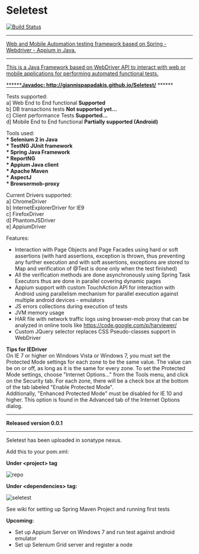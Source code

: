 Seletest
========

<a href="https://buildhive.cloudbees.com/job/GiannisPapadakis/job/Seletest/">
<img src="https://camo.githubusercontent.com/f35d0c52028b388ea9593c5fd2bf78a3b955c7af/68747470733a2f2f6275696c64686976652e636c6f7564626565732e636f6d2f6a6f622f6d696368616c2d6c6970736b692f6a6f622f706167652d6f626a656374732d7765626472697665722f62616467652f69636f6e" alt="Build Status" data-canonical-source="https://buildhive.cloudbees.com/job/michal-lipski/job/page-objects-webdriver/badge/icon" style="max-width:100%;">

*****************************************************************************************
Web and Mobile Automation testing framework based on Spring - Webdriver - Appium in Java.
*****************************************************************************************

This is a Java Framework based on WebDriver API to interact with web or mobile applications for performing automated functional tests.

******<b>Javadoc: http://giannispapadakis.github.io/Seletest/</b> ******


Tests supported:<br>
a] Web End to End functional <b>Supported</b><br>
b] DB transactions tests <b>Not supported yet...</b><br>
c] Client performance Tests <b>Supported...</b><br>
d] Mobile End to End functional <b>Partially supported (Android)</b><br>


Tools used:<br>
<b>* Selenium 2 in Java</b><br>
<b>* TestNG JUnit framework</b><br>
<b>* Spring Java Framework</b><br>
<b>* ReportNG</b><br>
<b>* Appium Java client</b><br>
<b>* Apache Maven</b><br>
<b>* AspectJ</b><br>
<b>* Browsermob-proxy</b><br>


Current Drivers supported:<br>
a] ChromeDriver<br>
b] InternetExplorerDriver for IE9<br>
c] FirefoxDriver<br>
d] PhantomJSDriver<br>
e] AppiumDriver<br>

Features:
 * Interaction with Page Objects and Page Facades using hard or soft assertions (with hard assertions, exception is thrown, thus preventing any further execution and with soft assertions, exceptions are stored to Map and verification of @Test is done only when the test finished)
 * All the verification methods are done asynchronously using Spring Task Executors thus are done in parallel covering dynamic pages
 * Appium support with custom TouchAction API for interaction with Android using parallelism mechanism for parallel execution against multiple android devices - emulators
 * JS errors collections during execution of tests
 * JVM memory usage 
 * HAR file with network traffic logs using browser-mob proxy that can be analyzed in online tools like https://code.google.com/p/harviewer/ 
 * Custom JQuery selector replaces CSS Pseudo-classes support in WebDriver


<b>Tips for IEDriver</b><br>
On IE 7 or higher on Windows Vista or Windows 7, you must set the Protected Mode settings for each zone to be the same value. The value can be on or off, as long as it is the same for every zone. To set the Protected Mode settings, choose "Internet Options..." from the Tools menu, and click on the Security tab. For each zone, there will be a check box at the bottom of the tab labeled "Enable Protected Mode".<br>
Additionally, "Enhanced Protected Mode" must be disabled for IE 10 and higher. This option is found in the Advanced tab of the Internet Options dialog.


*******************************************
<b>Released version 0.0.1</b>
*******************************************

Seletest has been uploaded in sonatype nexus.<br>

Add this to your pom.xml:<br>

<b>Under \<project\> tag</b> <br>

![repo](https://cloud.githubusercontent.com/assets/3785668/4512733/cb9308ba-4b43-11e4-8101-905376c28c6e.png)
 
<b>Under \<dependencies\> tag:</b><br>

![seletest](https://cloud.githubusercontent.com/assets/3785668/4512750/02aa9048-4b44-11e4-9444-98ba48f35769.png)

See wiki for setting up Spring Maven Project and running first tests<br>

<b>Upcoming:</b>
* Set up Appium Server on Windows 7 and run test against android emulator
* Set up Selenium Grid server and register a node


